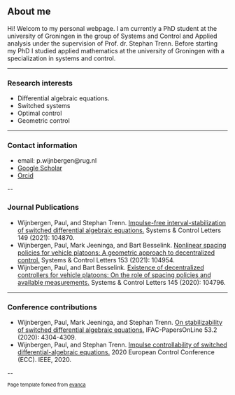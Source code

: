 ## About me

Hi! Welcom to my personal webpage. I am currently a PhD student at the university of Groningen in the group of Systems and Control and Applied analysis under the supervision of Prof. dr. Stephan Trenn.  Before starting my PhD I studied applied mathematics at the university of Groningen with a specialization in systems and control. 

---

### Research interests 

<ul>
  <li>Differential algebraic equations. </li>
  <li>Switched systems</li>
  <li>Optimal control</li>
  <li>Geometric control</li>
</ul> 

---

### Contact information

<ul>
  <li>email: p.wijnbergen@rug.nl </li>
  <li> <a href="https://scholar.google.com/citations?user=IsKwXSkAAAAJ&hl=en&oi=sra"> Google Scholar</a> </li>
  <li> <a href="https://orcid.org/0000-0003-2743-6552"> Orcid</a> </li>
</ul> 


--


### Journal Publications

<ul> 
  <li> Wijnbergen, Paul, and Stephan Trenn. <a href="https://www.sciencedirect.com/science/article/pii/S0167691120302528">Impulse-free interval-stabilization of switched differential algebraic equations.</a> Systems &amp Control Letters 149 (2021): 104870.</li>
  <li> Wijnbergen, Paul, Mark Jeeninga, and Bart Besselink. <a href="https://www.sciencedirect.com/science/article/pii/S0167691121000840">Nonlinear spacing policies for vehicle platoons: A geometric approach to decentralized control.</a> Systems &amp Control Letters 153 (2021): 104954.</li>
  <li> Wijnbergen, Paul, and Bart Besselink. <a href="https://www.sciencedirect.com/science/article/pii/S016769112030178X">Existence of decentralized controllers for vehicle platoons: On the role of spacing policies and available measurements.</a> Systems &amp Control Letters 145 (2020): 104796. </li>
</ul>

---

### Conference contributions

<ul>
  <li>Wijnbergen, Paul, Mark Jeeninga, and Stephan Trenn. <a href="https://www.sciencedirect.com/science/article/pii/S2405896320333322">On stabilizability of switched differential algebraic equations.</a> IFAC-PapersOnLine 53.2 (2020): 4304-4309. </li>
  <li>Wijnbergen, Paul, and Stephan Trenn. <a href="https://ieeexplore.ieee.org/iel7/9137088/9143588/09143713.pdf?casa_token=dKA2JC2-nhoAAAAA:NGPwH6I2icfZOV91_LgwGH-efg5jPTvtYdgUoT9RjbDQZDCGO-8EPxqctdknR3_Nzj4EIk4D5-yIuQ">Impulse controllability of switched differential-algebraic equations.</a> 2020 European Control Conference (ECC). IEEE, 2020. </li>
</ul>
--

<p style="font-size:11px">Page template forked from <a href="https://github.com/evanca/quick-portfolio">evanca</a></p>
<!-- Remove above link if you don't want to attibute -->
